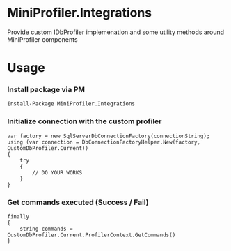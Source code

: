 # MiniProfiler.Integrations
Provide custom IDbProfiler implemenation and some utility methods around MiniProfiler components

# Usage

### Install package via PM
```
Install-Package MiniProfiler.Integrations
```

### Initialize connection with the custom profiler

```
var factory = new SqlServerDbConnectionFactory(connectionString);
using (var connection = DbConnectionFactoryHelper.New(factory, CustomDbProfiler.Current))
{
    try 
    {
        // DO YOUR WORKS
    }
}
```

### Get commands executed (Success / Fail)

```
finally
{
    string commands = CustomDbProfiler.Current.ProfilerContext.GetCommands()
}
```
